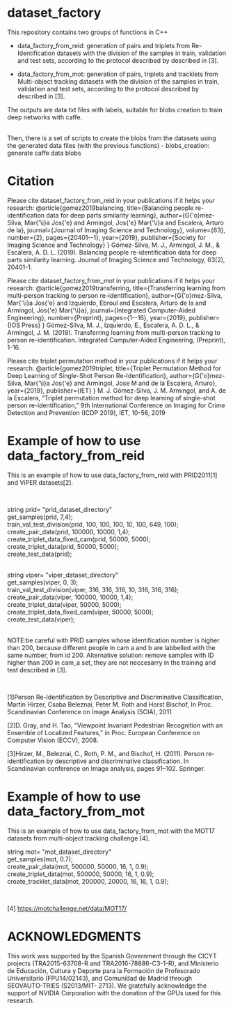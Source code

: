 # dataset_factory

This repository contains two groups of functions in C++

- data_factory_from_reid: generation of pairs and triplets from Re-Identification datasets with the division of the samples in train, validation and test sets, according to the protocol described by described in [3].

- data_factory_from_mot: generation of pairs, triplets and tracklets from Multi-object tracking datasets with the division of the samples in train, validation and test sets, according to the protocol described by described in [3].

The outputs are data txt files with labels, suitable for blobs creation to train deep networks with caffe.

<br />
Then, there is a set of scripts to create the blobs from the datasets using the generated data files (with the previous functions)
- blobs_creation: generate caffe data blobs

<br />

# Citation
Please cite dataset_factory_from_reid in your publications if it helps your research:
@article{gomez2019balancing,
  title={Balancing people re-identification data for deep parts similarity learning},
  author={G{\'o}mez-Silva, Mar{\'\i}a Jos{\'e} and Armingol, Jos{\'e} Mar{\'\i}a and Escalera, Arturo de la},
  journal={Journal of Imaging Science and Technology},
  volume={63},
  number={2},
  pages={20401--1},
  year={2019},
  publisher={Society for Imaging Science and Technology}
}
Gómez-Silva, M. J., Armingol, J. M., & Escalera, A. D. L. (2019). Balancing people re-identification data for deep parts similarity learning. Journal of Imaging Science and Technology, 63(2), 20401-1.


Please cite dataset_factory_from_mot in your publications if it helps your research:
@article{gomez2019transferring,
  title={Transferring learning from multi-person tracking to person re-identification},
  author={G{\'o}mez-Silva, Mar{\'\i}a Jos{\'e} and Izquierdo, Ebroul and Escalera, Arturo de la and Armingol, Jos{\'e} Mar{\'\i}a},
  journal={Integrated Computer-Aided Engineering},
  number={Preprint},
  pages={1--16},
  year={2019},
  publisher={IOS Press}
}
Gómez-Silva, M. J., Izquierdo, E., Escalera, A. D. L., & Armingol, J. M. (2019). Transferring learning from multi-person tracking to person re-identification. Integrated Computer-Aided Engineering, (Preprint), 1-16.

Please cite triplet permutation method in your publications if it helps your research:
@article{gomez2019triplet,
  title={Triplet Permutation Method for Deep Learning of Single-Shot Person Re-Identification},
  author={G{\'o}mez-Silva, Mar{\'\i}a Jos{\'e} and Armingol, Jose M and de la Escalera, Arturo},
  year={2019},
  publisher={IET}
}
M. J. Gómez-Silva, J. M. Armingol, and A. de la Escalera, “Triplet permutation method for deep learning of single-shot person re-identification,” 9th International Conference on Imaging for Crime Detection and Prevention (ICDP 2019), IET, 10-56, 2019


# Example of how to use data_factory_from_reid
This is an example of how to use data_factory_from_reid with PRID2011[1] and ViPER datasets[2].

<br />

string prid= "prid_dataset_directory" <br />
get_samples(prid, 7,4);<br />
train_val_test_division(prid, 100, 100, 100, 10, 100, 649, 100);<br />
create_pair_data(prid, 100000, 10000, 1,4);<br />
create_triplet_data_fixed_cam(prid, 50000, 5000);<br />
create_triplet_data(prid, 50000, 5000);<br />
create_test_data(prid);<br />
<br />

string viper= "viper_dataset_directory"<br />
get_samples(viper, 0, 3);<br />
train_val_test_division(viper, 316, 316, 316, 10, 316, 316, 316);<br />
create_pair_data(viper, 100000, 10000, 1,4);<br />
create_triplet_data(viper, 50000, 5000);<br />
create_triplet_data_fixed_cam(viper, 50000, 5000);<br />
create_test_data(viper);<br />
<br />


NOTE:be careful with PRID samples whose identification number is higher than 200, because different people in cam a and b are labbelled with the same number, from id 200. Alternative solution: remove samples with ID higher than 200 in cam_a set, they are not neccesarry in the training and test described in [3].

<br />

[1]Person Re-Identification by Descriptive and Discriminative Classification, Martin Hirzer, Csaba Beleznai, Peter M. Roth and Horst Bischof, In Proc. Scandinavian Conference on Image Analysis (SCIA), 2011

[2]D. Gray, and H. Tao, "Viewpoint Invariant Pedestrian Recognition with an Ensemble of Localized Features," in Proc. European Conference on Computer Vision (ECCV), 2008.

[3]Hirzer, M., Beleznai, C., Roth, P. M., and Bischof, H. (2011). Person re-identification by descriptive and
discriminative classification. In Scandinavian conference on Image analysis, pages 91–102. Springer.


# Example of how to use data_factory_from_mot 
This is an example of how to use data_factory_from_mot with the MOT17 datasets from multi-object tracking challenge [4].

string mot= "mot_dataset_directory"<br />
get_samples(mot, 0.7); <br />
create_pair_data(mot, 500000, 50000, 16, 1, 0.9); <br />
create_triplet_data(mot, 500000, 50000, 16, 1, 0.9); <br />
create_tracklet_data(mot,  200000, 20000, 16, 16, 1, 0.9); <br />
      
<br />
      
[4] https://motchallenge.net/data/MOT17/
      
      
# ACKNOWLEDGMENTS
This work was supported by the Spanish Government through the CICYT projects (TRA2015-63708-R and TRA2016-78886-C3-1-R), and Ministerio de Educación, Cultura y Deporte para la Formación de Profesorado Universitario (FPU14/02143), and Comunidad de Madrid through SEGVAUTO-TRIES (S2013/MIT- 2713). We gratefully acknowledge the support of NVIDIA Corporation with the donation of the GPUs used for this research.
